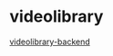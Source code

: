 # videolibrary

[videolibrary-backend](https://github.com/yogeshpendse/videolibrary-backend/tree/development)
